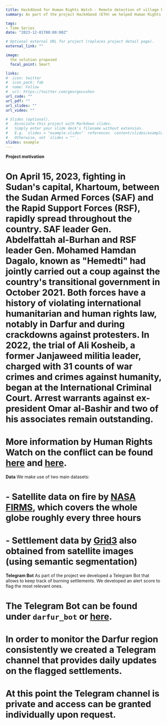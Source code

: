 ```yaml
---
title: Hack4Good for Human Rights Watch - Remote detection of village burnings in Darfur, Sudan
summary: As part of the project Hack4Good (ETH) we helped Human Rights Watch developing a software to detect and monitor active fires in Darfur, Sudan

tags:
- Time Series
date: "2023-12-01T00:00:00Z"

# Optional external URL for project (replaces project detail page).
external_link: ""

image:
  the solution proposed
  focal_point: Smart

links:
#  icon: twitter
#  icon_pack: fab
#  name: Follow
#  url: https://twitter.com/georgecushen
url_code: ""
url_pdf: ""
url_slides: ""
url_video: ""

# Slides (optional).
#   Associate this project with Markdown slides.
#   Simply enter your slide deck's filename without extension.
#   E.g. `slides = "example-slides"` references `content/slides/example-slides.md`.
#   Otherwise, set `slides = ""`.
slides: example
---
```


**Project motivation**
# On April 15, 2023, fighting in Sudan's capital, Khartoum, between the Sudan Armed Forces (SAF) and the Rapid Support Forces (RSF), rapidly spread throughout the country. SAF leader Gen. Abdelfattah al-Burhan and RSF leader Gen. Mohamed Hamdan Dagalo, known as "Hemedti" had jointly carried out a coup against the country's transitional government in October 2021. Both forces have a history of violating international humanitarian and human rights law, notably in Darfur and during crackdowns against protesters. In 2022, the trial of Ali Kosheib, a former Janjaweed militia leader, charged with 31 counts of war crimes and crimes against humanity, began at the International Criminal Court. Arrest warrants against ex-president Omar al-Bashir and two of his associates remain outstanding.

# More information by Human Rights Watch on the conflict can be found [here](https://www.hrw.org/news/2023/07/11/sudan-darfur-town-destroyed) and [here](https://www.hrw.org/news/2023/08/04/sudan-new-attacks-darfur).

**Data**
We make use of two main datasets: 
# - Satellite data on fire by [NASA FIRMS](https://firms.modaps.eosdis.nasa.gov/), which covers the whole globe roughly every three hours
# - Settlement data by [Grid3](https://data.grid3.org/datasets/GRID3::sudan-settlement-extents-version-02/about) also obtained from satellite images (using semantic segmentation) 

**Telegram Bot**
As part of the project we developed a Telegram Bot that allows to keep track of burning settlements.
We developed an alert score to flag the most relevant ones. 
# The Telegram Bot can be found under `darfur_bot` or [here](https://web.telegram.org/k/#@darfur_bot).
# In order to monitor the Darfur region consistently we created a Telegram channel that provides daily updates on the flagged settlements. 
# At this point the Telegram channel is private and access can be granted individually upon request.
